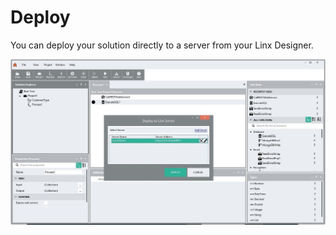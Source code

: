 Deploy
======

You can deploy your solution directly to a server from your Linx
Designer.

![](deploy-view.jpg)
